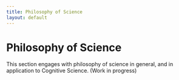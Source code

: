 ```yaml
---
title: Philosophy of Science
layout: default
---
```


# Philosophy of Science

This section engages with philosophy of science in general, and in application to Cognitive Science.
(Work in progress)
